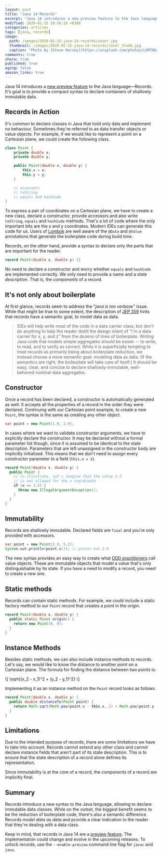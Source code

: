 ```yaml
---
layout: post
title: "Java 14 Records"
excerpt: "Java 14 introduces a new preview feature to the Java language—Records. It's goal is to provide a compact syntax to declare containers of shallowly immutable data."
modified: 2020-02-15 18:56:18 +0300
categories: articles
tags: [java, records]
image:
  path: /images/2020-02-15-java-14-records/cover.jpg
  thumbnail: /images/2020-02-15-java-14-records/cover_thumb.jpg
  caption: "Photo by [Steve Harvey](https://unsplash.com/photos/LUMT0EeNnjE)"
comments: true
share: true
published: true
aging: false
amazon_links: true
---
```


Java 14 introduces a [new preview feature](https://openjdk.java.net/jeps/359 "JEP 359: Records (Preview)") to the Java language—Records.
It's goal is to provide a compact syntax to declare containers of shallowly immutable data.

## Records in Action

It's common to declare classes in Java that hold only data and implement no behaviour.
Sometimes they're referred to as data transfer objects or value objects.
For example, if we would like to represent a point on a Cartesian plane, we could create the following class.

```java
class Point {
    private double x;
    private double y;

    public Point(double x, double y) {
        this.x = x;
        this.y = y;
    }

    // accessors
    // toString
    // equals and hashCode
}
```

To express a pair of coordinates on a Cartesian plane, we have to create a new class, declare a constructor, provide accessors and also write `toString`, `equals` and `hashCode` methods.
That's a lot of code where the only important bits are the x and y coordinates.
Modern IDEs can generate this code for us.
Users of [Lombok](https://projectlombok.org/ "Project Lombok") are well aware of the `@Data` and `@Value` annotations that generate the boilerplate code during build time.

Records, on the other hand, provide a syntax to declare only the parts that are important for the reader.

```java
record Point(double x, double y) {}
```

No need to declare a constructor and worry whether `equals` and `hashCode` are implemented correctly.
We only need to provide a name and a *state description*.
That is, the *components* of a record.


## It's not only about boilerplate

At first glance, records seem to address the "*java is too verbose*" issue.
While that might be true to some extent, the description of [JEP 359](https://openjdk.java.net/jeps/359) hints that records have a semantic goal, to model data as data.

> IDEs will help write most of the code in a data carrier class, but don't do anything to help the reader distill the design intent of "I'm a data carrier for x, y, and z" from the dozens of lines of boilerplate. Writing Java code that models simple aggregates should be easier -- to write, to read, and to verify as correct.
While it is superficially tempting to treat records as primarily being about boilerplate reduction, we instead choose a more semantic goal: modeling data as data. (If the semantics are right, the boilerplate will take care of itself.) It should be easy, clear, and concise to declare shallowly-immutable, well-behaved nominal data aggregates.

## Constructor

Once a record has been declared, a constructor is automatically generated as well.
It accepts all the properties of a record in the order they were declared.
Continuing with our Cartesian point example, to create a new `Point`, the syntax is the same as creating any other object.

```java
var point = new Point(1.0, 2.9);
```

In cases where we want to validate constructor arguments, we have to explicitly declare the constructor.
It may be declared without a formal parameter list though, since it is assumed to be identical to the state description.
Parameters that are left unassigned in the constructor body are implicitly initialized.
This means that we don't need to assign every constructor parameter to a field (`this.x = x`).

```java
record Point(double x, double y) {
  public Point {
    // to illustrate, let's imagine that the value 3.5
    // is not allowed for the x coordinate
    if (x == 3.5) {
      throw new IllegalArgumentException();
    }
  }
}
```

## Immutability

Records are shallowly immutable.
Declared fields are `final` and you're only provided with accessors.

```java
var point = new Point(2.9, 5.2);
System.out.println(point.x()); // prints out 2.9
```

The new syntax provides an easy way to create what [DDD practitioners](https://amzn.to/320l3Z5 "Domain-Driven Design: Tackling Complexity in the Heart of Software") call value objects.
These are immutable objects that model a value that's only distinguishable by its state.
If you have a need to modify a record, you need to create a new one.

## Static methods

Records can contain static methods.
For example, we could include a static factory method to our `Point` record that creates a point in the origin.

```java
record Point(double x, double y) {
  public static Point origin() {
    return new Point(0, 0);
  }
}
```

## Instance Methods

Besides static methods, we can also include instance methods to records.
Let's say, we would like to know the distance to another point on a Cartesian plane.
The formula for finding the distance between two points is:

\\[ \sqrt{(x_2 - x_1)^2 + (y_2 - y_1)^2} \\]

Implementing it as an instance method on the `Point` record looks as follows.

```java
record Point(double x, double y) {
  public double distanceTo(Point point) {
    return Math.sqrt(Math.pow(point.x - this.x, 2) + Math.pow(point.y - this.y, 2));
  }
}
```

## Limitations

Due to the intended purpose of records, there are some limitations we have to take into account.
Records cannot extend any other class and cannot declare instance fields that aren't part of its state description.
This is to ensure that the state description of a record alone defines its representation.

Since immutability is at the core of a record, the *components* of a record are implicitly final.

## Summary

Records introduce a new syntax to the Java language, allowing to declare immutable data classes.
While on the outset, the biggest benefit seems to be the reduction of boilerplate code, there's also a semantic difference.
Records *model data as data* and provide a clear indication to the reader that they're dealing with a data class.

Keep in mind, that records in Java 14 are a [preview feature](https://openjdk.java.net/jeps/12 "JEP 12: Preview Language and VM Features").
The implementation could change and evolve in the upcoming releases.
To unlock records, use the `--enable-preview` command line flag for `javac` and `java`.
